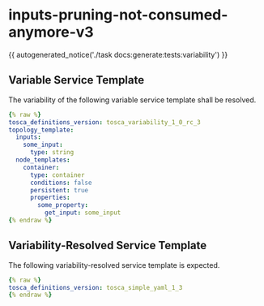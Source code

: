 # inputs-pruning-not-consumed-anymore-v3

{{ autogenerated_notice('./task docs:generate:tests:variability') }}


## Variable Service Template

The variability of the following variable service template shall be resolved.

```yaml linenums="1"
{% raw %}
tosca_definitions_version: tosca_variability_1_0_rc_3
topology_template:
  inputs:
    some_input:
      type: string
  node_templates:
    container:
      type: container
      conditions: false
      persistent: true
      properties:
        some_property:
          get_input: some_input
{% endraw %}
```




## Variability-Resolved Service Template

The following variability-resolved service template is expected.

```yaml linenums="1"
{% raw %}
tosca_definitions_version: tosca_simple_yaml_1_3
{% endraw %}
```

